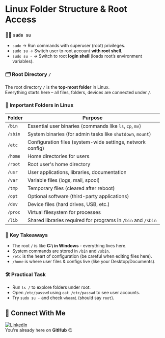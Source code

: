 # Linux Folder Structure & Root Access  

### 🧑‍💻 `sudo su`
- `sudo` → Run commands with superuser (root) privileges.
- `sudo su` → Switch user to root account **with root shell**.
- `sudo su -` → Switch to root **login shell** (loads root’s environment variables).



### 🗂️ **Root Directory `/`**
The root directory `/` is the **top-most folder** in Linux.  
Everything starts here – all files, folders, devices are connected under `/`.



### 📂 **Important Folders in Linux**

| Folder       | Purpose |
|-------------|---------|
| `/bin`      | Essential user binaries (commands like `ls`, `cp`, `mv`) |
| `/sbin`     | System binaries (for admin tasks like `shutdown`, `mount`) |
| `/etc`      | Configuration files (system-wide settings, network config) |
| `/home`     | Home directories for users |
| `/root`     | Root user's home directory |
| `/usr`      | User applications, libraries, documentation |
| `/var`      | Variable files (logs, mail, spool) |
| `/tmp`      | Temporary files (cleared after reboot) |
| `/opt`      | Optional software (third-party applications) |
| `/dev`      | Device files (hard drives, USB, etc.) |
| `/proc`     | Virtual filesystem for processes |
| `/lib`      | Shared libraries required for programs in `/bin` and `/sbin` |



### 🧠 **Key Takeaways**
- The root `/` is like **C:\ in Windows** - everything lives here.
- System commands are stored in `/bin` and `/sbin`.
- `/etc` is the heart of configuration (be careful when editing files here).
- `/home` is where user files & configs live (like your Desktop/Documents).



### 🛠️ **Practical Task**
- Run `ls /` to explore folders under root.
- Open `/etc/passwd` using `cat /etc/passwd` to see user accounts.
- Try `sudo su -` and check `whoami` (should say `root`).

## 📌 Connect With Me
[![LinkedIn](https://img.shields.io/badge/LinkedIn-Connect-blue?style=for-the-badge&logo=linkedin)](https://www.linkedin.com/in/prakashsalapu/)  
You're already here on **GitHub** 😉

